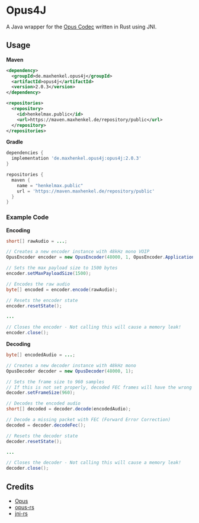 # Opus4J

A Java wrapper for the [Opus Codec](https://opus-codec.org/) written in Rust using JNI.

## Usage

**Maven**

``` xml
<dependency>
  <groupId>de.maxhenkel.opus4j</groupId>
  <artifactId>opus4j</artifactId>
  <version>2.0.3</version>
</dependency>

<repositories>
  <repository>
    <id>henkelmax.public</id>
    <url>https://maven.maxhenkel.de/repository/public</url>
  </repository>
</repositories>
```

**Gradle**

``` groovy
dependencies {
  implementation 'de.maxhenkel.opus4j:opus4j:2.0.3'
}

repositories {
  maven {
    name = "henkelmax.public"
    url = 'https://maven.maxhenkel.de/repository/public'
  }
}
```

### Example Code

**Encoding**

``` java
short[] rawAudio = ...;

// Creates a new encoder instance with 48kHz mono VOIP
OpusEncoder encoder = new OpusEncoder(48000, 1, OpusEncoder.Application.VOIP);

// Sets the max payload size to 1500 bytes
encoder.setMaxPayloadSize(1500);

// Encodes the raw audio
byte[] encoded = encoder.encode(rawAudio);

// Resets the encoder state
encoder.resetState();

...

// Closes the encoder - Not calling this will cause a memory leak!
encoder.close(); 
```

**Decoding**

``` java
byte[] encodedAudio = ...;

// Creates a new decoder instance with 48kHz mono
OpusDecoder decoder = new OpusDecoder(48000, 1);

// Sets the frame size to 960 samples
// If this is not set properly, decoded FEC frames will have the wrong size
decoder.setFrameSize(960);

// Decodes the encoded audio
short[] decoded = decoder.decode(encodedAudio);

// Decode a missing packet with FEC (Forward Error Correction)
decoded = decoder.decodeFec();

// Resets the decoder state
decoder.resetState();

...

// Closes the decoder - Not calling this will cause a memory leak!
decoder.close();
```

## Credits

- [Opus](https://opus-codec.org/)
- [opus-rs](https://github.com/SpaceManiac/opus-rs)
- [jni-rs](https://github.com/jni-rs/jni-rs)